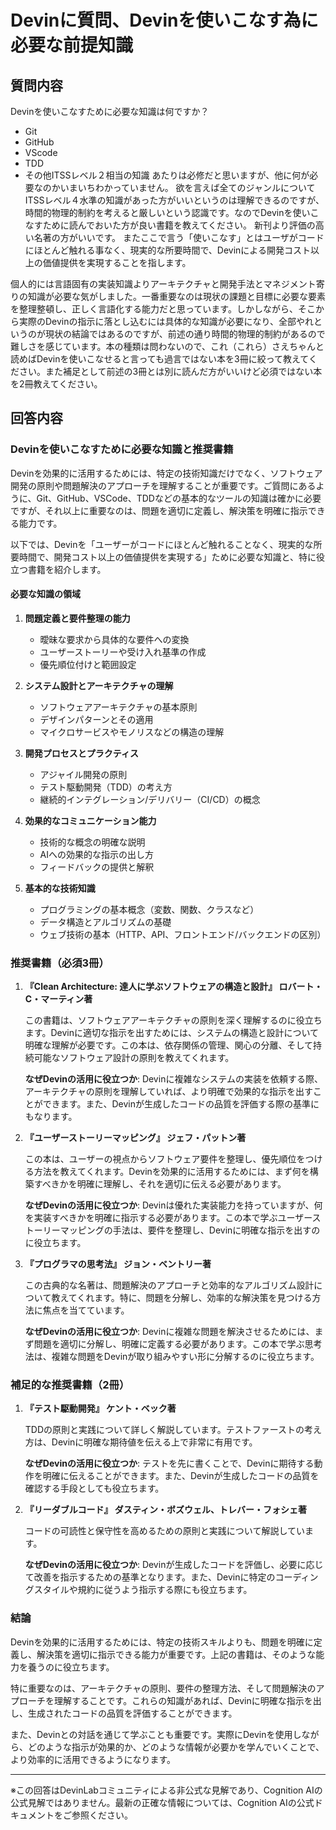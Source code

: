 # Devinに質問、Devinを使いこなす為に必要な前提知識

## 質問内容

Devinを使いこなすために必要な知識は何ですか？

- Git
- GitHub
- VScode
- TDD
- その他ITSSレベル２相当の知識
あたりは必修だと思いますが、他に何が必要なのかいまいちわかっていません。
欲を言えば全てのジャンルについてITSSレベル４水準の知識があった方がいいというのは理解できるのですが、時間的物理的制約を考えると厳しいという認識です。なのでDevinを使いこなすために読んでおいた方が良い書籍を教えてください。
新刊より評価の高い名著の方がいいです。
またここで言う「使いこなす」とはユーザがコードにほとんど触れる事なく、現実的な所要時間で、Devinによる開発コスト以上の価値提供を実現することを指します。

個人的には言語固有の実装知識よりアーキテクチャと開発手法とマネジメント寄りの知識が必要な気がしました。一番重要なのは現状の課題と目標に必要な要素を整理整頓し、正しく言語化する能力だと思っています。しかしながら、そこから実際のDevinの指示に落とし込むには具体的な知識が必要になり、全部やれというのが現状の結論ではあるのですが、前述の通り時間的物理的制約があるので難しさを感じています。本の種類は問わないので、これ（これら）さえちゃんと読めばDevinを使いこなせると言っても過言ではない本を3冊に絞って教えてください。また補足として前述の3冊とは別に読んだ方がいいけど必須ではない本を2冊教えてください。

## 回答内容

### Devinを使いこなすために必要な知識と推奨書籍

Devinを効果的に活用するためには、特定の技術知識だけでなく、ソフトウェア開発の原則や問題解決のアプローチを理解することが重要です。ご質問にあるように、Git、GitHub、VSCode、TDDなどの基本的なツールの知識は確かに必要ですが、それ以上に重要なのは、問題を適切に定義し、解決策を明確に指示できる能力です。

以下では、Devinを「ユーザーがコードにほとんど触れることなく、現実的な所要時間で、開発コスト以上の価値提供を実現する」ために必要な知識と、特に役立つ書籍を紹介します。

#### 必要な知識の領域

1. **問題定義と要件整理の能力**
   - 曖昧な要求から具体的な要件への変換
   - ユーザーストーリーや受け入れ基準の作成
   - 優先順位付けと範囲設定

2. **システム設計とアーキテクチャの理解**
   - ソフトウェアアーキテクチャの基本原則
   - デザインパターンとその適用
   - マイクロサービスやモノリスなどの構造の理解

3. **開発プロセスとプラクティス**
   - アジャイル開発の原則
   - テスト駆動開発（TDD）の考え方
   - 継続的インテグレーション/デリバリー（CI/CD）の概念

4. **効果的なコミュニケーション能力**
   - 技術的な概念の明確な説明
   - AIへの効果的な指示の出し方
   - フィードバックの提供と解釈

5. **基本的な技術知識**
   - プログラミングの基本概念（変数、関数、クラスなど）
   - データ構造とアルゴリズムの基礎
   - ウェブ技術の基本（HTTP、API、フロントエンド/バックエンドの区別）

### 推奨書籍（必須3冊）

1. **『Clean Architecture: 達人に学ぶソフトウェアの構造と設計』 ロバート・C・マーティン著**

   この書籍は、ソフトウェアアーキテクチャの原則を深く理解するのに役立ちます。Devinに適切な指示を出すためには、システムの構造と設計について明確な理解が必要です。この本は、依存関係の管理、関心の分離、そして持続可能なソフトウェア設計の原則を教えてくれます。

   **なぜDevinの活用に役立つか**: Devinに複雑なシステムの実装を依頼する際、アーキテクチャの原則を理解していれば、より明確で効果的な指示を出すことができます。また、Devinが生成したコードの品質を評価する際の基準にもなります。

2. **『ユーザーストーリーマッピング』 ジェフ・パットン著**

   この本は、ユーザーの視点からソフトウェア要件を整理し、優先順位をつける方法を教えてくれます。Devinを効果的に活用するためには、まず何を構築すべきかを明確に理解し、それを適切に伝える必要があります。

   **なぜDevinの活用に役立つか**: Devinは優れた実装能力を持っていますが、何を実装すべきかを明確に指示する必要があります。この本で学ぶユーザーストーリーマッピングの手法は、要件を整理し、Devinに明確な指示を出すのに役立ちます。

3. **『プログラマの思考法』 ジョン・ベントリー著**

   この古典的な名著は、問題解決のアプローチと効率的なアルゴリズム設計について教えてくれます。特に、問題を分解し、効率的な解決策を見つける方法に焦点を当てています。

   **なぜDevinの活用に役立つか**: Devinに複雑な問題を解決させるためには、まず問題を適切に分解し、明確に定義する必要があります。この本で学ぶ思考法は、複雑な問題をDevinが取り組みやすい形に分解するのに役立ちます。

### 補足的な推奨書籍（2冊）

1. **『テスト駆動開発』 ケント・ベック著**

   TDDの原則と実践について詳しく解説しています。テストファーストの考え方は、Devinに明確な期待値を伝える上で非常に有用です。

   **なぜDevinの活用に役立つか**: テストを先に書くことで、Devinに期待する動作を明確に伝えることができます。また、Devinが生成したコードの品質を確認する手段としても役立ちます。

2. **『リーダブルコード』 ダスティン・ボズウェル、トレバー・フォシェ著**

   コードの可読性と保守性を高めるための原則と実践について解説しています。

   **なぜDevinの活用に役立つか**: Devinが生成したコードを評価し、必要に応じて改善を指示するための基準となります。また、Devinに特定のコーディングスタイルや規約に従うよう指示する際にも役立ちます。

### 結論

Devinを効果的に活用するためには、特定の技術スキルよりも、問題を明確に定義し、解決策を適切に指示できる能力が重要です。上記の書籍は、そのような能力を養うのに役立ちます。

特に重要なのは、アーキテクチャの原則、要件の整理方法、そして問題解決のアプローチを理解することです。これらの知識があれば、Devinに明確な指示を出し、生成されたコードの品質を評価することができます。

また、Devinとの対話を通じて学ぶことも重要です。実際にDevinを使用しながら、どのような指示が効果的か、どのような情報が必要かを学んでいくことで、より効率的に活用できるようになります。

---

※この回答はDevinLabコミュニティによる非公式な見解であり、Cognition AIの公式見解ではありません。最新の正確な情報については、Cognition AIの公式ドキュメントをご参照ください。
